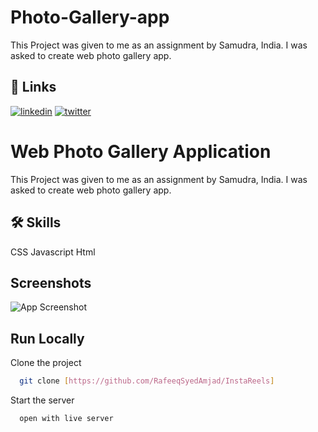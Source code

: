 # Photo-Gallery-app
This Project was given to me as an assignment by Samudra, India. I was asked to create web photo gallery app.

## 🔗 Links
[![linkedin](https://img.shields.io/badge/linkedin-0A66C2?style=for-the-badge&logo=linkedin&logoColor=white)](https://www.linkedin.com/in/rafeeq-syed-amjad-a0b64b175/)
[![twitter](https://img.shields.io/badge/twitter-1DA1F2?style=for-the-badge&logo=twitter&logoColor=white)](https://twitter.com/Rafeeq78301599)


# Web Photo Gallery Application

This Project was given to me as an assignment by Samudra, India. I was asked to create web photo gallery app.  


## 🛠 Skills
CSS Javascript Html

## Screenshots

![App Screenshot]()


## Run Locally

Clone the project

```bash
  git clone [https://github.com/RafeeqSyedAmjad/InstaReels]
```
Start the server

```bash
  open with live server
```
